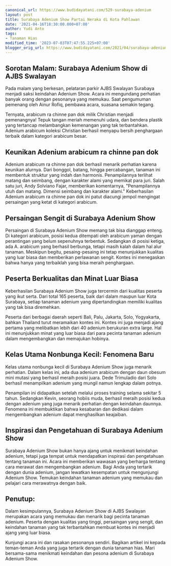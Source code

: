 ```yaml
---
canonical_url: https://www.budidayatani.com/529-surabaya-adenium
layout: post
title: Surabaya Adenium Show Partai Neraka di Kota Pahlawan
date: '2021-04-16T18:30:00.000+07:00'
author: Yudi Anto
tags:
- Tanaman Hias
modified_time: '2023-07-03T07:47:55.225+07:00'
blogger_orig_url: https://www.budidayatani.com/2021/04/surabaya-adenium-show-partai-neraka-di.html
---
```


## Sorotan Malam: Surabaya Adenium Show di AJBS Swalayan

Pada malam yang berkesan, pelataran parkir AJBS Swalayan Surabaya menjadi saksi keindahan Adenium Show. Acara ini mengundang perhatian banyak orang dengan pesonanya yang memukau. Saat pengumuman pemenang oleh Ainur Rofiq, pembawa acara, suasana semakin tegang.

Ternyata, arabicum ra chinne pan dok milik Christian menjadi pemenangnya! Tepuk tangan meriah memenuhi udara, dan bendera plastik yang tertancap melambangkan kemenangan yang tak terbantahkan. Adenium arabicum koleksi Christian berhasil menyapu bersih penghargaan terbaik dalam kategori arabicum besar.

## Keunikan Adenium arabicum ra chinne pan dok

Adenium arabicum ra chinne pan dok berhasil menarik perhatian karena keunikan alurnya. Dari bonggol, batang, hingga percabangan, tanaman ini membentuk struktur yang indah dan harmonis. Penampilannya terlihat matang dan seimbang, dengan karakter alami yang memikat para juri. Salah satu juri, Andy Solviano Fajar, memberikan komentarnya, "Penampilannya utuh dan matang. Dimensi seimbang dan karakter alami." Keberhasilan Adenium arabicum ra chinne pan dok ini patut diacungi jempol mengingat persaingan yang ketat di kategori arabicum.

## Persaingan Sengit di Surabaya Adenium Show

Persaingan di Surabaya Adenium Show memang tak bisa dianggap enteng. Di kategori arabicum, posisi kedua ditempati oleh arabicum yaman dengan perantingan yang belum sepenuhnya terbentuk. Sedangkan di posisi ketiga, ada A. arabicum yang berhasil berbunga, tetapi masih kalah dalam hal alur tanaman. Meskipun begitu, pesaing-pesaing ini tetap menunjukkan kualitas yang luar biasa dan memberikan perlawanan sengit. Kontes ini menegaskan bahwa hanya yang terbaiklah yang bisa meraih penghargaan.

## Peserta Berkualitas dan Minat Luar Biasa

Keberhasilan Surabaya Adenium Show juga tercermin dari kualitas peserta yang ikut serta. Dari total 165 peserta, baik dari dalam maupun luar Kota Surabaya, setiap tanaman adenium yang dipertandingkan memiliki kualitas yang tak bisa diremehkan.

Peserta dari berbagai daerah seperti Bali, Palu, Jakarta, Solo, Yogyakarta, bahkan Thailand turut meramaikan kontes ini. Kontes ini juga menjadi ajang pertama yang melibatkan lebih dari 40 adenium berukuran extra large. Hal ini menunjukkan minat yang luar biasa dari para pecinta tanaman adenium dalam mengembangkan dan memajukan hobinya.

## Kelas Utama Nonbunga Kecil: Fenomena Baru

Kelas utama nonbunga kecil di Surabaya Adenium Show juga menarik perhatian. Dalam kelas ini, ada dua adenium arabicum dengan daun obesum mini mutasi yang berhasil meraih posisi juara. Dede Trimuladio dari Solo berhasil menampilkan adenium yang mungil namun lengkap dalam potnya.

Penampilan ini didapatkan setelah melalui proses training selama sekitar 5 tahun. Sedangkan Kevin, seorang hobiis muda, berhasil meraih posisi kedua dengan adenium yang juga menarik perhatian dengan keindahan daunnya. Fenomena ini membuktikan bahwa kesabaran dan dedikasi dalam mengembangkan adenium dapat menghasilkan keajaiban.

## Inspirasi dan Pengetahuan di Surabaya Adenium Show

Surabaya Adenium Show bukan hanya ajang untuk menikmati keindahan adenium, tetapi juga tempat untuk mendapatkan inspirasi dan pengetahuan tentang tanaman ini. Acara ini memberikan wawasan yang berharga tentang cara merawat dan mengembangkan adenium. Bagi Anda yang tertarik dengan dunia adenium, jangan lewatkan kesempatan untuk mengunjungi Adenium Show. Temukan keindahan tanaman adenium yang memukau dan pelajari cara merawatnya dengan baik.

## Penutup:

Dalam kesimpulannya, Surabaya Adenium Show di AJBS Swalayan merupakan acara yang memukau dan menarik bagi pecinta tanaman adenium. Peserta dengan kualitas yang tinggi, persaingan yang sengit, dan keindahan tanaman yang tak terbantahkan membuat kontes ini menjadi ajang yang luar biasa.

Kunjungi acara ini dan rasakan pesonanya sendiri. Bagikan artikel ini kepada teman-teman Anda yang juga tertarik dengan dunia tanaman hias. Mari bersama-sama menikmati keindahan dan pesona adenium di Surabaya Adenium Show.

